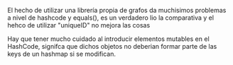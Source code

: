El hecho de utilizar una librería propia de grafos da muchisimos problemas a nivel de hashcode
y equals(), es un verdadero lio la comparativa y el hehco de utilizar "uniqueID" no mejora
las cosas

Hay que tener mucho cuidado al introducir elementos mutables en el HashCode, signifca que dichos
objetos no deberian formar parte de las keys de un hashmap si se modifican.